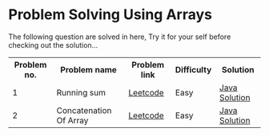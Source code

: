 # Problem Solving Using Arrays

The following question are solved in here, Try it for your self before checking out the solution...

<div align="center">
    <table>
        <tr>
            <th>Problem no.</th>
            <th>Problem name</th>
            <th>Problem link</th>
            <th>Difficulty</th>
            <th>Solution</th>
        </tr>
        <tr>
            <td>1</td>
            <td>Running sum</td>
            <td><a href="https://leetcode.com/problems/running-sum-of-1d-array/" title="Goto running-sum-of-1d-array">Leetcode</a></td>
            <td>Easy</td>
            <td><a href="Running_Sum.java" title="Goto Running_Sum.java">Java Solution</a></td>
        </tr>
        <tr>
            <td>2</td>
            <td>Concatenation Of Array</td>
            <td><a href="https://leetcode.com/problems/concatenation-of-array/" title="Goto concatenation-of-array">Leetcode</a></td>
            <td>Easy</td>
            <td><a href="Running_Sum.java" title="Goto Concatenation_Of_Array.java">Java Solution</a></td>
        </tr>
    </table>
</div>